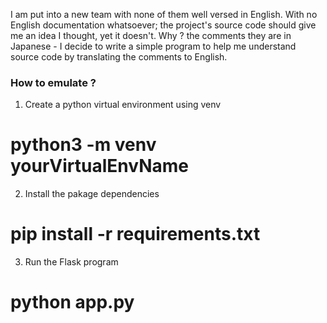 I am put into a new team with none of them well versed in English. 
With no English documentation whatsoever; the project's source code should give me an idea I thought, yet it doesn't. 
Why ? the comments they are in Japanese - I decide to write a simple program to help me understand source code by translating the comments to English.


### How to emulate ?

1. Create a python virtual environment using venv
# python3 -m venv yourVirtualEnvName

2. Install the pakage dependencies 
# pip install -r requirements.txt

3. Run the Flask program
# python app.py